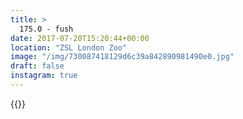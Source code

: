 ```yaml
---
title: >
  175.0 - fush
date: 2017-07-20T15:20:44+00:00
location: "ZSL London Zoo"
image: "/img/730087418129d6c39a842890981490e0.jpg"
draft: false
instagram: true
---
```


{{<photo src="/img/730087418129d6c39a842890981490e0.jpg">}}
